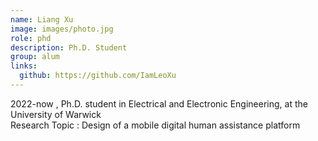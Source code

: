 ```yaml
---
name: Liang Xu
image: images/photo.jpg
role: phd
description: Ph.D. Student
group: alum
links:
  github: https://github.com/IamLeoXu
---
```


2022-now , Ph.D. student in Electrical and Electronic Engineering, at the University of Warwick  
Research Topic : Design of a mobile digital human assistance platform
